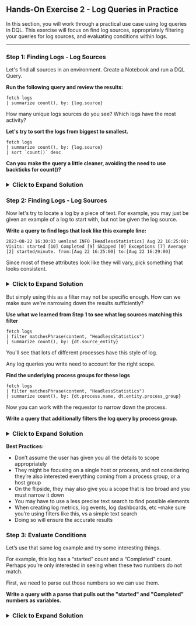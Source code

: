 ## Hands-On Exercise 2 - Log Queries in Practice

In this section, you will work through a practical use case using log queries in DQL. This exercise will focus on find log sources, appropriately filtering your queries for log sources, and evaluating conditions within logs.

---

### Step 1: Finding Logs - Log Sources

Let's find all sources in an environment. Create a Notebook and run a DQL Query.

**Run the following query and review the results:**
```
fetch logs
| summarize count(), by: {log.source}
```

How many unique logs sources do you see? Which logs have the most activity?

**Let's try to sort the logs from biggest to smallest.**
```
fetch logs
| summarize count(), by: {log.source}
| sort `count()` desc
```

**Can you make the query a little cleaner, avoiding the need to use backticks for count()?**

<H3><details>
    <summary>Click to Expand Solution</summary>

```
fetch logs
| summarize LogCount=count(), by: {log.source}
| sort LogCount desc
```

</H3></details>


### Step 2: Finding Logs - Log Sources

Now let's try to locate a log by a piece of text. For example, you may just be given an example of a log to start with, but not be given the log source.

**Write a query to find logs that look like this example line:**
```
2023-08-22 16:30:03 uemload INFO [HeadlessStatistics] Aug 22 16:25:00: Visits: started [10] Completed [9] Skipped [0] Exceptions [7] Average [2] started/minute. from:[Aug 22 16:25:00] to:[Aug 22 16:29:00]
```

Since most of these attributes look like they will vary, pick something that looks consistent.


<H3><details>
    <summary>Click to Expand Solution</summary>

```
fetch logs
| filter matchesPhrase(content, "HeadlessStatistics")
```

Now you should see an output of logs that look like the given example.

</H3></details>

But simply using this as a filter may not be specific enough. How can we make sure we're narrowing down the results sufficiently?

**Use what we learned from Step 1 to see what log sources matching this filter**

```
fetch logs
| filter matchesPhrase(content, "HeadlessStatistics")
| summarize count(), by: {dt.source_entity}
```

You'll see that lots of different processes have this style of log. 

Any log queries you write need to account for the right scope.

**Find the underlying process groups for these logs**

```
fetch logs
| filter matchesPhrase(content, "HeadlessStatistics")
| summarize count(), by: {dt.process.name, dt.entity.process_group}
```

Now you can work with the requestor to narrow down the process.

**Write a query that additionally filters the log query by process group.**

<H3><details>
    <summary>Click to Expand Solution</summary>

Example Process Group - use a real Process Group from your environment. 
```
fetch logs
| filter matchesPhrase(content, "HeadlessStatistics") and dt.entity.process_group=="PROCESS_GROUP-6577017914CD4744"
```

You should see an output of logs filtered down by the desired process group.

</H3></details>

**Best Practices:**
- Don’t assume the user has given you all the details to scope appropriately
- They might be focusing on a single host or process, and not considering they’re also interested everything coming from a process group, or a host group
- On the flipside, they may also give you a scope that is too broad and you must narrow it down
- You may have to use a less precise text search to find possible elements
- When creating log metrics, log events, log dashboards, etc –make sure you’re using filters like this, vs a simple text search
- Doing so will ensure the accurate results


### Step 3: Evaluate Conditions

Let’s use that same log example and try some interesting things.

For example, this log has a “started” count and a “Completed” count. Perhaps you’re only interested in seeing when these two numbers do not match.

First, we need to parse out those numbers so we can use them. 

**Write a query with a parse that pulls out the "started" and "Completed" numbers as variables.**

<H3><details>
    <summary>Click to Expand Solution</summary>

```
fetch logs
| filter matchesPhrase(content, "[HeadlessStatistics]") and dt.entity.process_group=="PROCESS_GROUP-6577017914CD4744“
| parse content, "LD 'started [' INT:Started '] Completed [' INT:Completed ']’”
| fields Started, Completed
| fieldsAdd Matching=if(Started==Completed, true, else:false)
| filter Matching==false and isNotNull(Started)

```

</H3></details>
